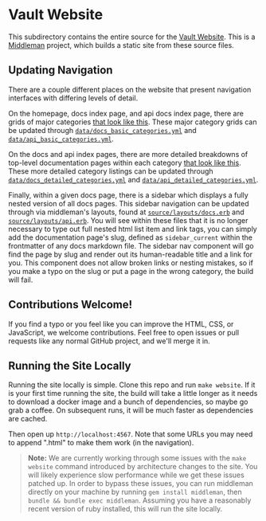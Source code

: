 # Vault Website

This subdirectory contains the entire source for the [Vault Website][vault].
This is a [Middleman][middleman] project, which builds a static site from these
source files.

## Updating Navigation

There are a couple different places on the website that present navigation interfaces with differing levels of detail.

On the homepage, docs index page, and api docs index page, there are grids of major categories [that look like this](https://cl.ly/73df9722848d/Screen%20Shot%202018-11-09%20at%2011.40.56%20AM.png). These major category grids can be updated through [`data/docs_basic_categories.yml`](data/docs_basic_categories.yml) and [`data/api_basic_categories.yml`](data/api_basic_categories.yml).

On the docs and api index pages, there are more detailed breakdowns of top-level documentation pages within each category [that look like this](https://cl.ly/b05cf42402eb/Screen%20Shot%202018-11-09%20at%2011.43.25%20AM.png). These more detailed category listings can be updated through [`data/docs_detailed_categories.yml`](data/docs_detailed_categories.yml) and [`data/api_detailed_categories.yml`](data/api_detailed_categories.yml).

Finally, within a given docs page, there is a sidebar which displays a fully nested version of all docs pages. This sidebar navigation can be updated through via middleman's layouts, found at [`source/layouts/docs.erb`](source/layouts/docs.erb) and [`source/layouts/api.erb`](source/layouts/api.erb). You will see within these files that it is no longer necessary to type out full nested html list item and link tags, you can simply add the documentation page's slug, defined as `sidebar_current` within the frontmatter of any docs markdown file. The sidebar nav component will go find the page by slug and render out its human-readable title and a link for you. This component does not allow broken links or nesting mistakes, so if you make a typo on the slug or put a page in the wrong category, the build will fail.

## Contributions Welcome!

If you find a typo or you feel like you can improve the HTML, CSS, or
JavaScript, we welcome contributions. Feel free to open issues or pull requests
like any normal GitHub project, and we'll merge it in.

## Running the Site Locally

Running the site locally is simple. Clone this repo and run `make website`. If it is your first time running the site, the build will take a little longer as it needs to download a docker image and a bunch of dependencies, so maybe go grab a coffee. On subsequent runs, it will be much faster as dependencies are cached.

Then open up `http://localhost:4567`. Note that some URLs you may need to append
".html" to make them work (in the navigation).

> **Note:** We are currently working through some issues with the `make website` command introduced by architecture changes to the site. You will likely experience slow performance while we get these issues patched up. In order to bypass these issues, you can run middleman directly on your machine by running `gem install middleman`, then `bundle && bundle exec middleman`. Assuming you have a reasonably recent version of ruby installed, this will run the site locally.

[middleman]: https://www.middlemanapp.com
[vault]: https://www.vaultproject.io

